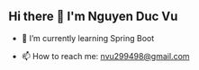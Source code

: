 ## Hi there 👋 I'm Nguyen Duc Vu 



- 🌱 I’m currently learning Spring Boot 

- 📫 How to reach me: nvu299498@gmail.com


